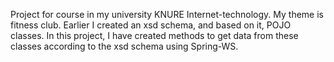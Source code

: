 Project for course in my university KNURE Internet-technology. My theme is fitness club.
Earlier I created an xsd schema, and based on it, POJO classes. 
In this project, I have created methods to get data from these classes according to the xsd schema using Spring-WS.
